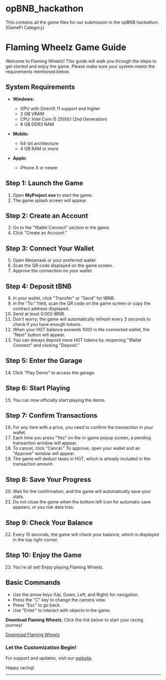 # opBNB_hackathon
This contains all the game files for our submission in the opBNB hackathon. (GameFi Category)

# Flaming Wheelz Game Guide

Welcome to Flaming Wheelz! This guide will walk you through the steps to get started and enjoy the game. Please make sure your system meets the requirements mentioned below.

## System Requirements
- **Windows:**
  - GPU with DirectX 11 support and higher
  - 2 GB VRAM
  - CPU: Intel Core i5 2500U (2nd Generation)
  - 8 GB DDR3 RAM

- **Mobile:**
  - 64-bit architecture
  - 4 GB RAM or more

- **Apple:**
  - iPhone X or newer

## Step 1: Launch the Game

1. Open **MyProject.exe** to start the game.
2. The game splash screen will appear.

## Step 2: Create an Account

3. Go to the "Wallet Connect" section in the game.
4. Click "Create an Account."

## Step 3: Connect Your Wallet

5. Open Metamask or your preferred wallet.
6. Scan the QR code displayed on the game screen.
7. Approve the connection on your wallet.

## Step 4: Deposit tBNB

8. In your wallet, click "Transfer" or "Send" for tBNB.
9. In the "To:" field, scan the QR code on the game screen or copy the contract address displayed.
10. Send at least 0.002 tBNB.
11. Don't worry; the game will automatically refresh every 3 seconds to check if you have enough tokens.
12. When your HGT balance exceeds 1000 in the connected wallet, the "Next" button will appear.
13. You can always deposit more HGT tokens by reopening "Wallet Connect" and clicking "Deposit."

## Step 5: Enter the Garage

14. Click "Play Demo" to access the garage.

## Step 6: Start Playing

15. You can now officially start playing the demo.

## Step 7: Confirm Transactions

16. For any item with a price, you need to confirm the transaction in your wallet.
17. Each time you press "Yes" on the in-game popup screen, a pending transaction window will appear.
18. To cancel, click "Cancel." To approve, open your wallet and an "Approve" window will appear.
19. The game will deduct taxes in HGT, which is already included in the transaction amount.

## Step 8: Save Your Progress

20. Wait for the confirmation, and the game will automatically save your stats.
21. Do not close the game when the bottom left icon for automatic save appears, or you risk data loss.

## Step 9: Check Your Balance

22. Every 15 seconds, the game will check your balance, which is displayed in the top right corner.

## Step 10: Enjoy the Game

23. You're all set! Enjoy playing Flaming Wheelz.

## Basic Commands
- Use the arrow keys (Up, Down, Left, and Right) for navigation.
- Press the "C" key to change the camera view.
- Press "Esc" to go back.
- Use "Enter" to interact with objects in the game.

**Download Flaming Wheelz**: Click the link below to start your racing journey!

   [Download Flaming Wheelz](https://drive.google.com/drive/u/0/folders/1BBPr2GFbNxNFPTxy7vNYWEbdaqvVA7J9?usp=sharing)

### Let the Customization Begin!

For support and updates, visit our [website](https:/hypatiagames.net).

Happy racing!

--- 

